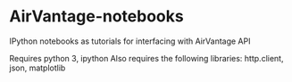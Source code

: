 AirVantage-notebooks
====================

IPython notebooks as tutorials for interfacing with AirVantage API

Requires python 3, ipython
Also requires the following libraries: http.client, json, matplotlib